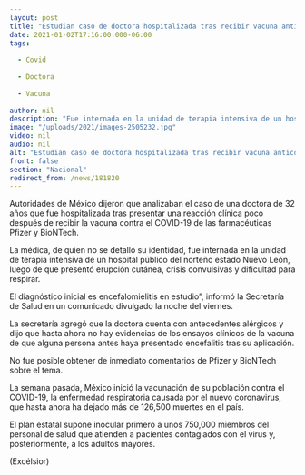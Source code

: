 ```yaml
---
layout: post
title: "Estudian caso de doctora hospitalizada tras recibir vacuna anticovid"
date: 2021-01-02T17:16:00.000-06:00
tags:
  
  - Covid
  
  - Doctora
  
  - Vacuna
  
author: nil
description: "Fue internada en la unidad de terapia intensiva de un hospital público en Nuevo León, luego de que presentó erupción cutánea, crisis convulsivas y dificultad para respirar"
image: "/uploads/2021/images-2505232.jpg"
video: nil
audio: nil
alt: "Estudian caso de doctora hospitalizada tras recibir vacuna anticovid"
front: false
section: "Nacional"
redirect_from: /news/181820
---
```


Autoridades de México dijeron que analizaban el caso de una doctora de 32 años que fue hospitalizada tras presentar una reacción clínica poco después de recibir la vacuna contra el COVID-19 de las farmacéuticas Pfizer y BioNTech.

La médica, de quien no se detalló su identidad, fue internada en la unidad de terapia intensiva de un hospital público del norteño estado Nuevo León, luego de que presentó erupción cutánea, crisis convulsivas y dificultad para respirar.

El diagnóstico inicial es encefalomielitis en estudio”, informó la Secretaría de Salud en un comunicado divulgado la noche del viernes.

La secretaría agregó que la doctora cuenta con antecedentes alérgicos y dijo que hasta ahora no hay evidencias de los ensayos clínicos de la vacuna de que alguna persona antes haya presentado encefalitis tras su aplicación.

No fue posible obtener de inmediato comentarios de Pfizer y BioNTech sobre el tema.

La semana pasada, México inició la vacunación de su población contra el COVID-19, la enfermedad respiratoria causada por el nuevo coronavirus, que hasta ahora ha dejado más de 126,500 muertes en el país.

El plan estatal supone inocular primero a unos 750,000 miembros del personal de salud que atienden a pacientes contagiados con el virus y, posteriormente, a los adultos mayores.

(Excélsior)